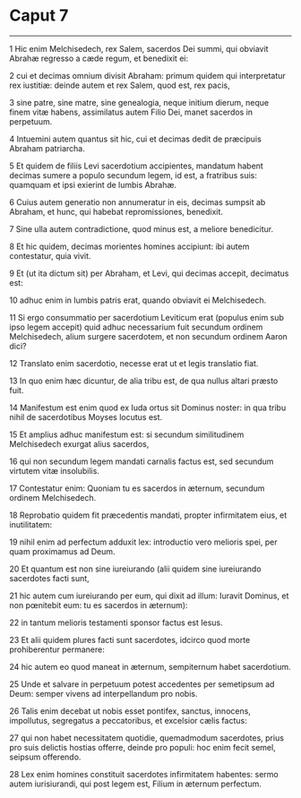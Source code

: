 # Caput 7

***

1 Hic enim Melchisedech, rex Salem, sacerdos Dei summi, qui obviavit Abrahæ regresso a cæde regum, et benedixit ei:

2 cui et decimas omnium divisit Abraham: primum quidem qui interpretatur rex iustitiæ: deinde autem et rex Salem, quod est, rex pacis,

3 sine patre, sine matre, sine genealogia, neque initium dierum, neque finem vitæ habens, assimilatus autem Filio Dei, manet sacerdos in perpetuum.

4 Intuemini autem quantus sit hic, cui et decimas dedit de præcipuis Abraham patriarcha.

5 Et quidem de filiis Levi sacerdotium accipientes, mandatum habent decimas sumere a populo secundum legem, id est, a fratribus suis: quamquam et ipsi exierint de lumbis Abrahæ.

6 Cuius autem generatio non annumeratur in eis, decimas sumpsit ab Abraham, et hunc, qui habebat repromissiones, benedixit.

7 Sine ulla autem contradictione, quod minus est, a meliore benedicitur.

8 Et hic quidem, decimas morientes homines accipiunt: ibi autem contestatur, quia vivit.

9 Et (ut ita dictum sit) per Abraham, et Levi, qui decimas accepit, decimatus est:

10 adhuc enim in lumbis patris erat, quando obviavit ei Melchisedech.

11 Si ergo consummatio per sacerdotium Leviticum erat (populus enim sub ipso legem accepit) quid adhuc necessarium fuit secundum ordinem Melchisedech, alium surgere sacerdotem, et non secundum ordinem Aaron dici?

12 Translato enim sacerdotio, necesse erat ut et legis translatio fiat.

13 In quo enim hæc dicuntur, de alia tribu est, de qua nullus altari præsto fuit.

14 Manifestum est enim quod ex Iuda ortus sit Dominus noster: in qua tribu nihil de sacerdotibus Moyses locutus est.

15 Et amplius adhuc manifestum est: si secundum similitudinem Melchisedech exurgat alius sacerdos,

16 qui non secundum legem mandati carnalis factus est, sed secundum virtutem vitæ insolubilis.

17 Contestatur enim: Quoniam tu es sacerdos in æternum, secundum ordinem Melchisedech.

18 Reprobatio quidem fit præcedentis mandati, propter infirmitatem eius, et inutilitatem:

19 nihil enim ad perfectum adduxit lex: introductio vero melioris spei, per quam proximamus ad Deum.

20 Et quantum est non sine iureiurando (alii quidem sine iureiurando sacerdotes facti sunt,

21 hic autem cum iureiurando per eum, qui dixit ad illum: Iuravit Dominus, et non pœnitebit eum: tu es sacerdos in æternum):

22 in tantum melioris testamenti sponsor factus est Iesus.

23 Et alii quidem plures facti sunt sacerdotes, idcirco quod morte prohiberentur permanere:

24 hic autem eo quod maneat in æternum, sempiternum habet sacerdotium.

25 Unde et salvare in perpetuum potest accedentes per semetipsum ad Deum: semper vivens ad interpellandum pro nobis.

26 Talis enim decebat ut nobis esset pontifex, sanctus, innocens, impollutus, segregatus a peccatoribus, et excelsior cælis factus:

27 qui non habet necessitatem quotidie, quemadmodum sacerdotes, prius pro suis delictis hostias offerre, deinde pro populi: hoc enim fecit semel, seipsum offerendo.

28 Lex enim homines constituit sacerdotes infirmitatem habentes: sermo autem iurisiurandi, qui post legem est, Filium in æternum perfectum.

